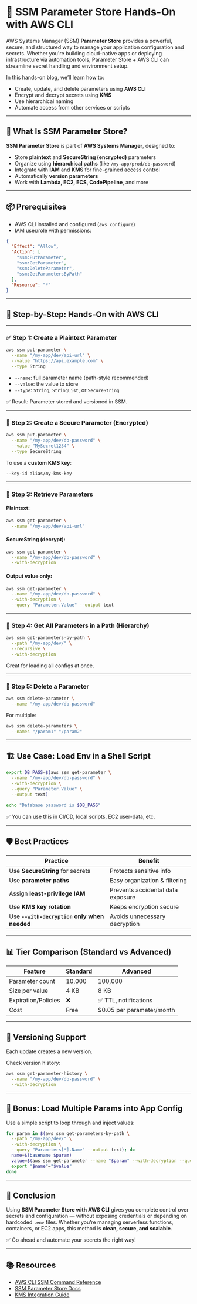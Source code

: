 

# 🔐 SSM Parameter Store Hands-On with AWS CLI

AWS Systems Manager (SSM) **Parameter Store** provides a powerful, secure, and structured way to manage your application configuration and secrets. Whether you're building cloud-native apps or deploying infrastructure via automation tools, Parameter Store + AWS CLI can streamline secret handling and environment setup.

In this hands-on blog, we’ll learn how to:
- Create, update, and delete parameters using **AWS CLI**
- Encrypt and decrypt secrets using **KMS**
- Use hierarchical naming
- Automate access from other services or scripts

---

## 🧰 What Is SSM Parameter Store?

**SSM Parameter Store** is part of **AWS Systems Manager**, designed to:
- Store **plaintext** and **SecureString (encrypted)** parameters
- Organize using **hierarchical paths** (like `/my-app/prod/db-password`)
- Integrate with **IAM** and **KMS** for fine-grained access control
- Automatically **version parameters**
- Work with **Lambda, EC2, ECS, CodePipeline**, and more

---

## 📦 Prerequisites

- AWS CLI installed and configured (`aws configure`)
- IAM user/role with permissions:
```json
{
  "Effect": "Allow",
  "Action": [
    "ssm:PutParameter",
    "ssm:GetParameter",
    "ssm:DeleteParameter",
    "ssm:GetParametersByPath"
  ],
  "Resource": "*"
}
```

---

## 🔧 Step-by-Step: Hands-On with AWS CLI

---

### ✅ Step 1: Create a Plaintext Parameter

```bash
aws ssm put-parameter \
  --name "/my-app/dev/api-url" \
  --value "https://api.example.com" \
  --type String
```

- `--name`: full parameter name (path-style recommended)
- `--value`: the value to store
- `--type`: `String`, `StringList`, or `SecureString`

✅ Result: Parameter stored and versioned in SSM.

---

### 🔐 Step 2: Create a Secure Parameter (Encrypted)

```bash
aws ssm put-parameter \
  --name "/my-app/dev/db-password" \
  --value "MySecret1234" \
  --type SecureString
```

To use a **custom KMS key**:
```bash
--key-id alias/my-kms-key
```

---

### 🔎 Step 3: Retrieve Parameters

#### Plaintext:
```bash
aws ssm get-parameter \
  --name "/my-app/dev/api-url"
```

#### SecureString (decrypt):
```bash
aws ssm get-parameter \
  --name "/my-app/dev/db-password" \
  --with-decryption
```

#### Output value only:
```bash
aws ssm get-parameter \
  --name "/my-app/dev/db-password" \
  --with-decryption \
  --query "Parameter.Value" --output text
```

---

### 🌲 Step 4: Get All Parameters in a Path (Hierarchy)

```bash
aws ssm get-parameters-by-path \
  --path "/my-app/dev/" \
  --recursive \
  --with-decryption
```

Great for loading all configs at once.

---

### 🧹 Step 5: Delete a Parameter

```bash
aws ssm delete-parameter \
  --name "/my-app/dev/db-password"
```

For multiple:
```bash
aws ssm delete-parameters \
  --names "/param1" "/param2"
```

---

## 🏗️ Use Case: Load Env in a Shell Script

```bash
export DB_PASS=$(aws ssm get-parameter \
  --name "/my-app/dev/db-password" \
  --with-decryption \
  --query "Parameter.Value" \
  --output text)

echo "Database password is $DB_PASS"
```

✅ You can use this in CI/CD, local scripts, EC2 user-data, etc.

---

## 🛡️ Best Practices

| Practice                         | Benefit                              |
|----------------------------------|---------------------------------------|
| Use **SecureString** for secrets | Protects sensitive info               |
| Use **parameter paths**          | Easy organization & filtering         |
| Assign **least-privilege IAM**   | Prevents accidental data exposure     |
| Use **KMS key rotation**         | Keeps encryption secure               |
| Use **`--with-decryption` only when needed** | Avoids unnecessary decryption        |

---

## 📊 Tier Comparison (Standard vs Advanced)

| Feature              | Standard         | Advanced                     |
|----------------------|------------------|------------------------------|
| Parameter count      | 10,000           | 100,000                      |
| Size per value       | 4 KB             | 8 KB                         |
| Expiration/Policies  | ❌               | ✅ TTL, notifications        |
| Cost                 | Free             | $0.05 per parameter/month    |

---

## 🔁 Versioning Support

Each update creates a new version.

Check version history:
```bash
aws ssm get-parameter-history \
  --name "/my-app/dev/db-password" \
  --with-decryption
```

---

## 🤖 Bonus: Load Multiple Params into App Config

Use a simple script to loop through and inject values:
```bash
for param in $(aws ssm get-parameters-by-path \
  --path "/my-app/dev/" \
  --with-decryption \
  --query "Parameters[*].Name" --output text); do
  name=$(basename $param)
  value=$(aws ssm get-parameter --name "$param" --with-decryption --query "Parameter.Value" --output text)
  export "$name"="$value"
done
```

---

## 🧠 Conclusion

Using **SSM Parameter Store with AWS CLI** gives you complete control over secrets and configuration — without exposing credentials or depending on hardcoded `.env` files. Whether you’re managing serverless functions, containers, or EC2 apps, this method is **clean, secure, and scalable**.

✅ Go ahead and automate your secrets the right way!

---

## 📚 Resources

- [AWS CLI SSM Command Reference](https://docs.aws.amazon.com/cli/latest/reference/ssm/)
- [SSM Parameter Store Docs](https://docs.aws.amazon.com/systems-manager/latest/userguide/systems-manager-parameter-store.html)
- [KMS Integration Guide](https://docs.aws.amazon.com/systems-manager/latest/userguide/sysman-paramstore-securestring.html)

